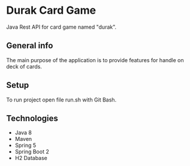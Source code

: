 # Durak Card Game
Java Rest API for card game named "durak".

## General info
The main purpose of the application is to provide features for handle on deck of cards.

## Setup
To run project open file run.sh with Git Bash.

## Technologies
* Java 8
* Maven
* Spring 5
* Spring Boot 2
* H2 Database

